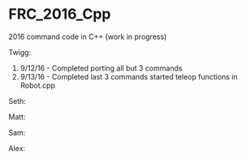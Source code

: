 # FRC_2016_Cpp
2016 command code in C++ (work in progress)

Twigg:
1. 9/12/16 - Completed porting all but 3 commands
2. 9/13/16 - Completed last 3 commands started teleop functions in Robot.cpp

Seth:


Matt:


Sam:


Alex:
